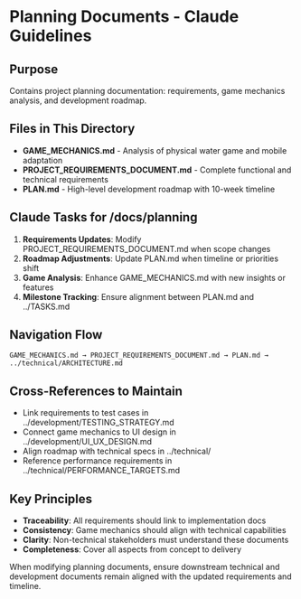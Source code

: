 # Planning Documents - Claude Guidelines

## Purpose
Contains project planning documentation: requirements, game mechanics analysis, and development roadmap.

## Files in This Directory
- **GAME_MECHANICS.md** - Analysis of physical water game and mobile adaptation
- **PROJECT_REQUIREMENTS_DOCUMENT.md** - Complete functional and technical requirements
- **PLAN.md** - High-level development roadmap with 10-week timeline

## Claude Tasks for /docs/planning
1. **Requirements Updates**: Modify PROJECT_REQUIREMENTS_DOCUMENT.md when scope changes
2. **Roadmap Adjustments**: Update PLAN.md when timeline or priorities shift
3. **Game Analysis**: Enhance GAME_MECHANICS.md with new insights or features
4. **Milestone Tracking**: Ensure alignment between PLAN.md and ../TASKS.md

## Navigation Flow
```
GAME_MECHANICS.md → PROJECT_REQUIREMENTS_DOCUMENT.md → PLAN.md → ../technical/ARCHITECTURE.md
```

## Cross-References to Maintain
- Link requirements to test cases in ../development/TESTING_STRATEGY.md
- Connect game mechanics to UI design in ../development/UI_UX_DESIGN.md
- Align roadmap with technical specs in ../technical/
- Reference performance requirements in ../technical/PERFORMANCE_TARGETS.md

## Key Principles
- **Traceability**: All requirements should link to implementation docs
- **Consistency**: Game mechanics should align with technical capabilities
- **Clarity**: Non-technical stakeholders must understand these documents
- **Completeness**: Cover all aspects from concept to delivery

When modifying planning documents, ensure downstream technical and development documents remain aligned with the updated requirements and timeline.